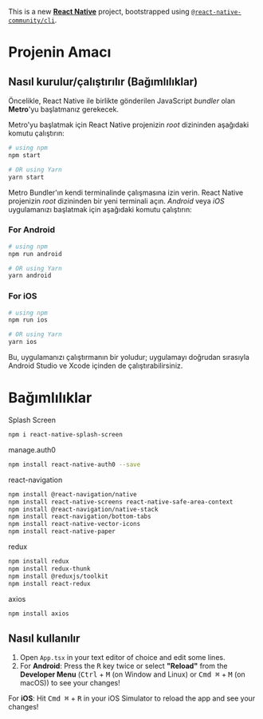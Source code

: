 This is a new [**React Native**](https://reactnative.dev) project, bootstrapped using [`@react-native-community/cli`](https://github.com/react-native-community/cli).

# Projenin Amacı



## Nasıl kurulur/çalıştırılır (Bağımlılıklar)

Öncelikle, React Native ile birlikte gönderilen JavaScript _bundler_ olan **Metro**'yu başlatmanız gerekecek.

Metro'yu başlatmak için React Native projenizin _root_ dizininden aşağıdaki komutu çalıştırın:

```bash
# using npm
npm start

# OR using Yarn
yarn start
```

Metro Bundler'ın kendi terminalinde çalışmasına izin verin. React Native projenizin _root_ dizininden bir yeni terminali açın. _Android_ veya _iOS_ uygulamanızı başlatmak için aşağıdaki komutu çalıştırın:
### For Android

```bash
# using npm
npm run android

# OR using Yarn
yarn android
```

### For iOS

```bash
# using npm
npm run ios

# OR using Yarn
yarn ios
```
Bu, uygulamanızı çalıştırmanın bir yoludur; uygulamayı doğrudan sırasıyla Android Studio ve Xcode içinden de çalıştırabilirsiniz.


# Bağımlılıklar 

Splash Screen
```bash
npm i react-native-splash-screen
```
manage.auth0
```bash
npm install react-native-auth0 --save
```
react-navigation
```bash
npm install @react-navigation/native
npm install react-native-screens react-native-safe-area-context
npm install @react-navigation/native-stack
npm install react-navigation/bottom-tabs
npm install react-native-vector-icons
npm install react-native-paper
```

redux
```bash
npm install redux
npm install redux-thunk
npm install @reduxjs/toolkit
npm install react-redux
``` 
axios
```bash
npm install axios
``` 
## Nasıl kullanılır


1. Open `App.tsx` in your text editor of choice and edit some lines.
2. For **Android**: Press the <kbd>R</kbd> key twice or select **"Reload"** from the **Developer Menu** (<kbd>Ctrl</kbd> + <kbd>M</kbd> (on Window and Linux) or <kbd>Cmd ⌘</kbd> + <kbd>M</kbd> (on macOS)) to see your changes!

 For **iOS**: Hit <kbd>Cmd ⌘</kbd> + <kbd>R</kbd> in your iOS Simulator to reload the app and see your changes!


